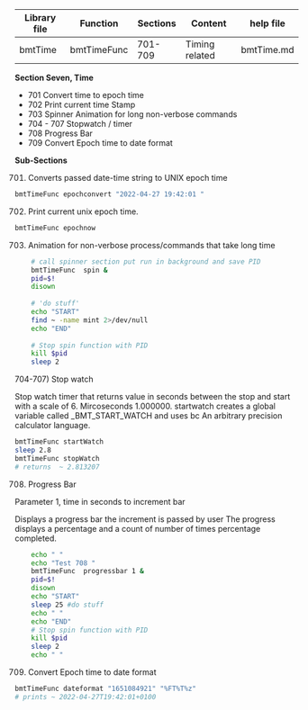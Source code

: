 | Library file | Function | Sections | Content | help file |
| ---- | ---- | ---- | ---- | ---- |
|  bmtTime  | bmtTimeFunc  | 701-709  | Timing related | bmtTime.md |

**Section Seven, Time**

* 701 Convert time to  epoch time 
* 702 Print current time Stamp
* 703 Spinner Animation for long non-verbose commands
* 704 - 707 Stopwatch / timer
* 708 Progress Bar
* 709 Convert Epoch time to date format

**Sub-Sections**

701) Converts passed date-time string to  UNIX epoch time

```sh
bmtTimeFunc epochconvert "2022-04-27 19:42:01 "
```

702) Print current unix epoch time.

```sh
bmtTimeFunc epochnow
```

703) Animation for non-verbose process/commands that take long time

```sh
	# call spinner section put run in background and save PID
	bmtTimeFunc  spin &
	pid=$!
	disown
	
	# 'do stuff'
	echo "START"
	find ~ -name mint 2>/dev/null 
	echo "END"
	
	# Stop spin function with PID
	kill $pid 
	sleep 2
```

704-707) Stop watch

Stop watch timer that returns value in seconds between the stop and start
with a scale of 6. Mircoseconds  1.000000.
startwatch creates a global variable called _BMT_START_WATCH
and uses bc  An arbitrary precision calculator language.

```sh
bmtTimeFunc startWatch
sleep 2.8
bmtTimeFunc stopWatch
# returns  ~ 2.813207
```
708) Progress Bar

Parameter 1, time in seconds to increment bar 

Displays a progress bar the increment is passed by user
The progress displays a percentage and a count of number of times
percentage completed.

```sh
	echo " "
	echo "Test 708 "
	bmtTimeFunc  progressbar 1 &
	pid=$!
	disown
	echo "START"
	sleep 25 #do stuff
	echo " "
	echo "END"
	# Stop spin function with PID
	kill $pid
	sleep 2
	echo " "
```

709) Convert Epoch time to date format

```sh
bmtTimeFunc dateformat "1651084921" "%FT%T%z"
# prints ~ 2022-04-27T19:42:01+0100
```
